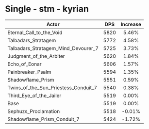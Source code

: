# Single - stm - kyrian
| Actor | DPS | Increase |
|---|:---:|:---:|
|Eternal_Call_to_the_Void|5820|5.46%|
|Talbadars_Stratagem|5772|4.58%|
|Talbadars_Stratagem_Mind_Devourer_7|5725|3.73%|
|Judgment_of_the_Arbiter|5620|1.84%|
|Echo_of_Eonar|5606|1.57%|
|Painbreaker_Psalm|5594|1.35%|
|Shadowflame_Prism|5551|0.59%|
|Twins_of_the_Sun_Priestess_Conduit_7|5540|0.38%|
|Third_Eye_of_the_Jailer|5519|0.00%|
|Base|5519|0.00%|
|Sephuzs_Proclamation|5518|-0.01%|
|Shadowflame_Prism_Conduit_7|5424|-1.72%|

